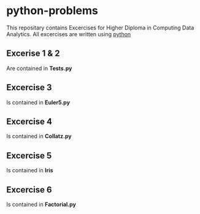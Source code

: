 # python-problems
This repositary contains Excercises for Higher Diploma in Computing Data Analytics.
All excercises are written using [python](https://www.python.org/)

## Excerise 1 & 2
Are contained in **Tests.py**

## Excercise 3
Is contained in **Euler5.py**

## Excercise 4
Is contained in **Collatz.py**

## Excercise 5
Is contained in **Iris**

## Excercise 6
Is contained in **Factorial.py**

